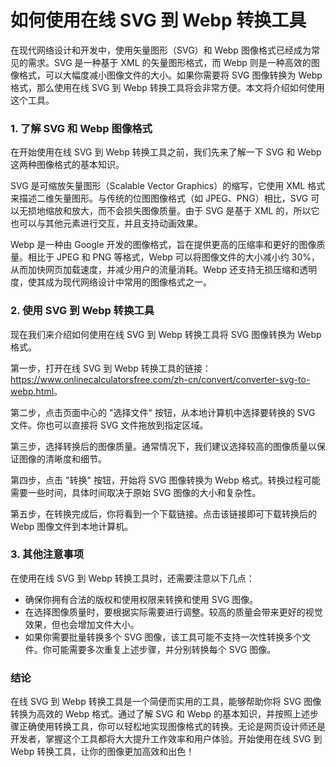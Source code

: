 如何使用在线 SVG 到 Webp 转换工具
======================

在现代网络设计和开发中，使用矢量图形（SVG）和 Webp 图像格式已经成为常见的需求。SVG 是一种基于 XML 的矢量图形格式，而 Webp 则是一种高效的图像格式，可以大幅度减小图像文件的大小。如果你需要将 SVG 图像转换为 Webp 格式，那么使用在线 SVG 到 Webp 转换工具将会非常方便。本文将介绍如何使用这个工具。

### 1. 了解 SVG 和 Webp 图像格式

在开始使用在线 SVG 到 Webp 转换工具之前，我们先来了解一下 SVG 和 Webp 这两种图像格式的基本知识。

SVG 是可缩放矢量图形（Scalable Vector Graphics）的缩写，它使用 XML 格式来描述二维矢量图形。与传统的位图图像格式（如 JPEG、PNG）相比，SVG 可以无损地缩放和放大，而不会损失图像质量。由于 SVG 是基于 XML 的，所以它也可以与其他元素进行交互，并且支持动画效果。

Webp 是一种由 Google 开发的图像格式，旨在提供更高的压缩率和更好的图像质量。相比于 JPEG 和 PNG 等格式，Webp 可以将图像文件的大小减小约 30%，从而加快网页加载速度，并减少用户的流量消耗。Webp 还支持无损压缩和透明度，使其成为现代网络设计中常用的图像格式之一。

### 2. 使用 SVG 到 Webp 转换工具

现在我们来介绍如何使用在线 SVG 到 Webp 转换工具将 SVG 图像转换为 Webp 格式。

第一步，打开在线 SVG 到 Webp 转换工具的链接：<https://www.onlinecalculatorsfree.com/zh-cn/convert/converter-svg-to-webp.html>。

第二步，点击页面中心的 "选择文件" 按钮，从本地计算机中选择要转换的 SVG 文件。你也可以直接将 SVG 文件拖放到指定区域。

第三步，选择转换后的图像质量。通常情况下，我们建议选择较高的图像质量以保证图像的清晰度和细节。

第四步，点击 "转换" 按钮，开始将 SVG 图像转换为 Webp 格式。转换过程可能需要一些时间，具体时间取决于原始 SVG 图像的大小和复杂性。

第五步，在转换完成后，你将看到一个下载链接。点击该链接即可下载转换后的 Webp 图像文件到本地计算机。

### 3. 其他注意事项

在使用在线 SVG 到 Webp 转换工具时，还需要注意以下几点：

- 确保你拥有合法的版权和使用权限来转换和使用 SVG 图像。
- 在选择图像质量时，要根据实际需要进行调整。较高的质量会带来更好的视觉效果，但也会增加文件大小。
- 如果你需要批量转换多个 SVG 图像，该工具可能不支持一次性转换多个文件。你可能需要多次重复上述步骤，并分别转换每个 SVG 图像。

### 结论

在线 SVG 到 Webp 转换工具是一个简便而实用的工具，能够帮助你将 SVG 图像转换为高效的 Webp 格式。通过了解 SVG 和 Webp 的基本知识，并按照上述步骤正确使用转换工具，你可以轻松地实现图像格式的转换。无论是网页设计师还是开发者，掌握这个工具都将大大提升工作效率和用户体验。开始使用在线 SVG 到 Webp 转换工具，让你的图像更加高效和出色！